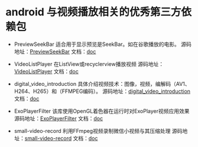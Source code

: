 # android 与视频播放相关的优秀第三方依赖包

* PreviewSeekBar 适合用于显示预览是SeekBar。如在谷歌播放的电影。
源码地址：[PreviewSeekBar](https://github.com/rubensousa/PreviewSeekBar) 文档：[doc](https://github.com/rubensousa/PreviewSeekBar/blob/master/README.md)

* VideoListPlayer 在ListView或recyclerview播放视频
源码地址：[VideoListPlayer](https://github.com/waynell/VideoListPlayer) 文档：[doc](https://github.com/waynell/VideoListPlayer/blob/master/README.md)

* digital_video_introduction 具体介绍视频技术：图像，视频，编解码（AV1、H264、H265）和（FFMPEG编码）。
源码地址：[digital_video_introduction](https://github.com/leandromoreira/digital_video_introduction) 文档：[doc](https://github.com/leandromoreira/digital_video_introduction/blob/master/README.md)

* ExoPlayerFilter 该库使用OpenGL着色器在运行时对ExoPlayer视频应用效果
源码地址：[ExoPlayerFilter](https://github.com/MasayukiSuda/ExoPlayerFilter) 文档：[doc](https://github.com/MasayukiSuda/ExoPlayerFilter/blob/master/README.md)

* small-video-record 利用FFmpeg视频录制微信小视频与其压缩处理
源码地址：[small-video-record](https://github.com/mabeijianxi/small-video-record) 文档：[doc](https://github.com/mabeijianxi/small-video-record/blob/master/README.md)

